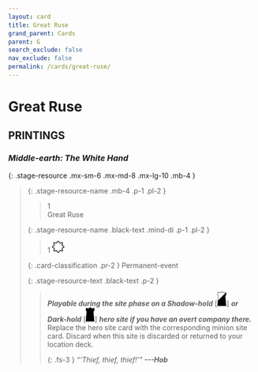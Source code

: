 ```yaml
---
layout: card
title: Great Ruse
grand_parent: Cards
parent: G
search_exclude: false
nav_exclude: false
permalink: /cards/great-ruse/
---
```


# Great Ruse


## PRINTINGS


### _Middle-earth: The White Hand_

{: .stage-resource .mx-sm-6 .mx-md-8 .mx-lg-10 .mb-4 }
> {: .stage-resource-name .mb-4 .p-1 .pl-2 }
> > <div class="card-mp">1</div>
> > <div class="card-name">Great Ruse</div>
>
> {: .stage-resource-name .black-text .mind-di .p-1 .pl-2 }
> > 1 ![](/assets/images/stage-point.svg)
>
> {: .card-classification .pr-2 }
> Permanent-event
>
> {: .stage-resource-text .black-text .p-2 }
> > ***Playable during the site phase on a Shadow-hold*** <nobr>[<img src="/assets/images/shadow-hold.svg">]</nobr> ***or Dark-hold*** <nobr>[<img src="/assets/images/dark-hold.svg">]</nobr> ***hero site if you have an overt company there.*** Replace the hero site card with the corresponding minion site card. Discard when this site is discarded or returned to your location deck.   
> > 
> > {: .fs-3 } 
> > _“‘Thief, thief, thief!’”_ ***---&#65279;Hob***  
> 
